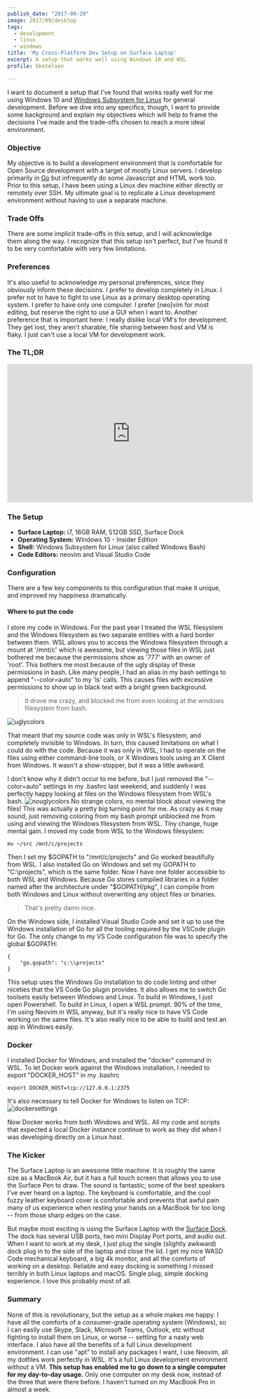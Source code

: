 ```yaml
---
publish_date: "2017-09-29"
image: 2017/09/desktop
tags:
  - development
  - linux
  - windows
title: 'My Cross-Platform Dev Setup on Surface Laptop'
excerpt: A setup that works well using Windows 10 and WSL
profile: bketelsen

---
```


I want to document a setup that I've found that works really well for me using Windows 10 and [Windows Subsystem for Linux](https://blogs.msdn.microsoft.com/wsl/2016/04/22/windows-subsystem-for-linux-overview/) for general development. Before we dive into any specifics, though, I want to provide some background and explain my objectives which will help to frame the decisions I've made and the trade-offs chosen to reach a more ideal environment.

### Objective

My objective is to build a development environment that is comfortable for Open Source development with a target of mostly Linux servers. I develop primarily in [Go](https://golang.org) but infrequently do some Javascript and HTML work too. Prior to this setup, I have been using a Linux dev machine either directly or remotely over SSH. My ultimate goal is to replicate a Linux development environment without having to use a separate machine.

### Trade Offs

There are some implicit trade-offs in this setup, and I will acknowledge them along the way. I recognize that this setup isn't perfect, but I've found it to be very comfortable with very few limitations.

### Preferences

It's also useful to acknowledge my personal preferences, since they obviously inform these decisions. I prefer to develop completely in Linux. I prefer not to have to fight to use Linux as a primary desktop operating system. I prefer to have only one computer. I prefer [neo]vim for most editing, but reserve the right to use a GUI when I want to. Another preference that is important here: I really dislike local VM's for development. They get lost, they aren't sharable, file sharing between host and VM is flaky. I just can't use a local VM for development work.

### The TL;DR

<iframe width="560" height="315" src="https://www.youtube.com/embed/_y2e4QaUktQ" frameborder="0" allowfullscreen="allowfullscreen"></iframe>

### The Setup

- **Surface Laptop:** i7, 16GB RAM, 512GB SSD, Surface Dock
- **Operating System:** Windows 10 - Insider Edition
- **Shell:** Windows Subsystem for Linux (also called Windows Bash)
- **Code Editors:** neovim and Visual Studio Code

### Configuration

There are a few key components to this configuration that make it unique, and improved my happiness dramatically.

#### Where to put the code

I store my code in Windows. For the past year I treated the WSL filesystem and the Windows filesystem as two separate entities with a hard border between them. WSL allows you to access the Windows filesystem through a mount at '/mnt/c' which is awesome, but viewing those files in WSL just bothered me because the permissions show as '777' with an owner of 'root'. This bothers me most because of the ugly display of these permissions in bash. Like many people, I had an alias in my bash settings to append "--color=auto" to my 'ls' calls. This causes files with excessive permissions to show up in black text with a bright green background.

> It drove me crazy, and blocked me from even looking at the windows filesystem from bash.

![uglycolors](/src/assets/static/images/2017/09/uglycolors.png)

That meant that my source code was only in WSL's filesystem, and completely invisible to Windows. In turn, this caused limitations on what I could do with the code. Because it was only in WSL, I had to operate on the files using either command-line tools, or X Windows tools using an X Client from Windows. It wasn't a show-stopper, but it was a little awkward.

I don't know why it didn't occur to me before, but I just removed the "--color=auto" settings in my .bashrc last weekend, and suddenly I was perfectly happy looking at files on the Windows filesystem from WSL's bash. ![nouglycolors](/src/assets/static/images/2017/09/nouglycolors.png) No strange colors, no mental block about viewing the files! This was actually a pretty big turning point for me. As crazy as it may sound, just removing coloring from my bash prompt unblocked me from using and viewing the Windows filesystem from WSL. Tiny change, huge mental gain. I moved my code from WSL to the Windows filesystem:

```
mv ~/src /mnt/c/projects
```

Then I set my $GOPATH to "/mnt/c/projects" and Go worked beautifully from WSL.  I also installed Go on Windows and set my GOPATH to "C:\projects", which is the same folder.  Now I have one folder accessible to both WSL and Windows. Because Go stores compiled libraries in a folder named after the architecture under "$GOPATH/pkg", I can compile from both Windows and Linux without overwriting any object files or binaries.

> That's pretty damn nice.

On the Windows side, I installed Visual Studio Code and set it up to use the Windows installation of Go for all the tooling required by the VSCode plugin for Go. The only change to my VS Code configuration file was to specify the global $GOPATH:

```
{
    "go.gopath": "c:\\projects"
}
```

This setup uses the Windows Go installation to do code linting and other niceties that the VS Code Go plugin provides. It also allows me to switch Go toolsets easily between Windows and Linux. To build in Windows, I just open Powershell. To build in Linux, I open a WSL prompt. 90% of the time, I'm using Neovim in WSL anyway, but it's really nice to have VS Code working on the same files. It's also really nice to be able to build and test an app in Windows easily.

### Docker

I installed Docker for Windows, and installed the "docker" command in WSL. To let Docker work against the Windows installation, I needed to export "DOCKER_HOST" in my .bashrc

```
export DOCKER_HOST=tcp://127.0.0.1:2375
```

It's also necessary to tell Docker for Windows to listen on TCP:
![dockersettings](/src/assets/static/images/2017/09/dockersettings.png)

Now Docker works from both Windows and WSL. All my code and scripts that expected a local Docker instance continue to work as they did when I was developing directly on a Linux host.

### The Kicker

The Surface Laptop is an awesome little machine. It is roughly the same size as a MacBook Air, but it has a full touch screen that allows you to use the Surface Pen to draw. The sound is fantastic; some of the best speakers I've ever heard on a laptop. The keyboard is comfortable, and the cool fuzzy leather keyboard cover is comfortable and prevents that awful pain many of us experience when resting your hands on a MacBook for too long -- from those sharp edges on the case.

But maybe most exciting is using the Surface Laptop with the [Surface Dock](https://www.microsoft.com/en-us/store/d/microsoft-surface-dock/8qrh2npz0s0p/hpr1?OCID=AID620866_SEM_WcsVqgAABYJtT8Nn%3a20170929022339%3as). The dock has several USB ports, two mini Display Port ports, and audio out. When I want to work at my desk, I just plug the single (slightly awkward) dock plug in to the side of the laptop and close the lid. I get my nice WASD Code mechanical keyboard, a big 4k monitor, and all the comforts of working on a desktop. Reliable and easy docking is something I missed terribly in both Linux laptops and macOS. Single plug, simple docking experience. I love this probably most of all.

### Summary

None of this is revolutionary, but the setup as a whole makes me happy. I have all the comforts of a consumer-grade operating system (Windows), so I can easily use Skype, Slack, Microsoft Teams, Outlook, etc without fighting to install them on Linux, or worse -- settling for a nasty web interface.
I also have all the benefits of a full Linux development environment. I can use "apt" to install any packages I want, I use Neovim, all my dotfiles work perfectly in WSL. It's a full Linux development environment without a VM.
**This setup has enabled me to go down to a single computer for my day-to-day usage.** Only one computer on my desk now, instead of the three that were there before. I haven't turned on my MacBook Pro in almost a week.
